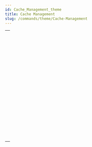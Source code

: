```yaml
---
id: Cache_Management_theme
title: Cache Management
slug: /commands/theme/Cache-Management
---
```



||
|---|
|[<!-- INCLUDE #_command_.ADJUST BLOBS CACHE PRIORITY.Syntax -->](../../commands-legacy/adjust-blobs-cache-priority.md)<br/>|
|[<!-- INCLUDE #_command_.ADJUST INDEX CACHE PRIORITY.Syntax -->](../../commands-legacy/adjust-index-cache-priority.md)<br/>|
|[<!-- INCLUDE #_command_.ADJUST TABLE CACHE PRIORITY.Syntax -->](../../commands-legacy/adjust-table-cache-priority.md)<br/>|
|[<!-- INCLUDE #_command_.Cache info.Syntax -->](../../commands-legacy/cache-info.md)<br/>|
|[<!-- INCLUDE #_command_.FLUSH CACHE.Syntax -->](../../commands-legacy/flush-cache.md)<br/>|
|[<!-- INCLUDE #_command_.Get adjusted blobs cache priority.Syntax -->](../../commands-legacy/get-adjusted-blobs-cache-priority.md)<br/>|
|[<!-- INCLUDE #_command_.Get adjusted index cache priority.Syntax -->](../../commands-legacy/get-adjusted-index-cache-priority.md)<br/>|
|[<!-- INCLUDE #_command_.Get adjusted table cache priority.Syntax -->](../../commands-legacy/get-adjusted-table-cache-priority.md)<br/>|
|[<!-- INCLUDE #_command_.Get cache size.Syntax -->](../../commands-legacy/get-cache-size.md)<br/>|
|[<!-- INCLUDE #_command_.MEMORY STATISTICS.Syntax -->](../../commands-legacy/memory-statistics.md)<br/>|
|[<!-- INCLUDE #_command_.SET BLOBS CACHE PRIORITY.Syntax -->](../../commands-legacy/set-blobs-cache-priority.md)<br/>|
|[<!-- INCLUDE #_command_.SET CACHE SIZE.Syntax -->](../../commands-legacy/set-cache-size.md)<br/>|
|[<!-- INCLUDE #_command_.SET INDEX CACHE PRIORITY.Syntax -->](../../commands-legacy/set-index-cache-priority.md)<br/>|
|[<!-- INCLUDE #_command_.SET TABLE CACHE PRIORITY.Syntax -->](../../commands-legacy/set-table-cache-priority.md)<br/>|
